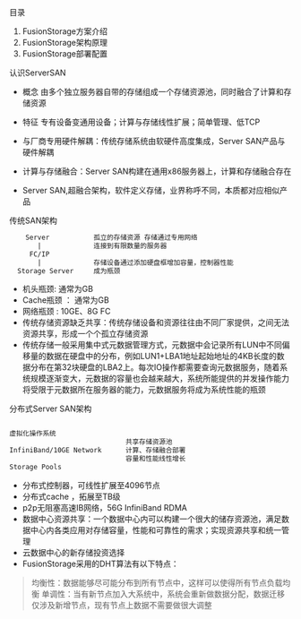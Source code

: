目录
1. FusionStorage方案介绍
2. FusionStorage架构原理
3. FusionStorage部署配置

认识ServerSAN
- 概念 由多个独立服务器自带的存储组成一个存储资源池，同时融合了计算和存储资源
- 特征 专有设备变通用设备；计算与存储线性扩展；简单管理、低TCP

- 与厂商专用硬件解耦：传统存储系统由软硬件高度集成，Server SAN产品与硬件解耦
- 计算与存储融合：Server SAN构建在通用x86服务器上，计算和存储融合存在
- Server SAN,超融合架构，软件定义存储，业界称呼不同，本质都对应相似产品

传统SAN架构
```txt
    Server           孤立的存储资源 存储通过专用网络
       |             连接到有限数量的服务器
     FC/IP
       |             存储设备通过添加硬盘框增加容量，控制器性能
  Storage Server     成为瓶颈
```
- 机头瓶颈: 通常为GB
- Cache瓶颈 ： 通常为GB
- 网络瓶颈 : 10GE、8G FC
- 传统存储资源缺乏共享：传统存储设备和资源往往由不同厂家提供，之间无法资源共享，形成一个个孤立存储资源
- 传统存储一般采用集中式元数据管理方式，元数据中会记录所有LUN中不同偏移量的数据在硬盘中的分布，例如LUN1+LBA1地址起始地址的4KB长度的数据分布在第32块硬盘的LBA2上。每次IO操作都需要查询元数据服务，随着系统规模逐渐变大，元数据的容量也会越来越大，系统所能提供的并发操作能力将受限于元数据所在服务器的能力，元数据服务将成为系统性能的瓶颈

分布式Server SAN架构
```txt

虚拟化操作系统
                             共享存储资源池
InfiniBand/10GE Network      计算、存储融合部署
                             容量和性能线性增长
Storage Pools
```
- 分布式控制器，可线性扩展至4096节点
- 分布式cache ，拓展至TB级
- p2p无阻塞高速IB网络，56G InfiniBand RDMA
- 数据中心资源共享：一个数据中心内可以构建一个很大的储存资源池，满足数据中心内各类应用对存储容量，性能和可靠性的需求；实现资源共享和统一管理
- 云数据中心的新存储投资选择
- FusionStorage采用的DHT算法有以下特点：

> 均衡性：数据能够尽可能分布到所有节点中，这样可以使得所有节点负载均衡
> 单调性：当有新节点加入大系统中，系统会重新做数据分配，数据迁移仅涉及新增节点，现有节点上数据不需要做很大调整

